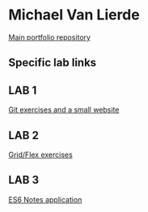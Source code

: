 # Michael Van Lierde

[Main portfolio repository](https://github.com/Moophie/2imd-dev-portfolio)

## Specific lab links

## LAB 1
[Git exercises and a small website](https://github.com/Moophie/2imd-dev-portfolio/tree/master/lab1%20-%20git)

## LAB 2 
[Grid/Flex exercises](https://github.com/Moophie/2imd-dev-portfolio/tree/master/lab2%20-%20css)

## LAB 3
[ES6 Notes application](https://github.com/Moophie/2imd-dev-portfolio/tree/master/lab3%20-%20es6)